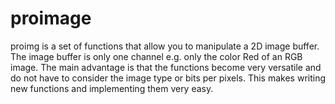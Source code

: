 # proimage
proimg is a set of functions that allow you to manipulate a 2D image buffer.
The image buffer is only one channel e.g. only the color Red of an RGB image.
The main advantage is that the functions become very versatile and do not have to consider the image type or bits per pixels.
This makes writing new functions and implementing them very easy.
